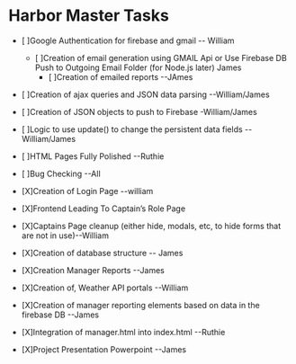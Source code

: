 # Harbor Master Tasks
- [ ]Google Authentication for firebase and gmail -- William
	- [ ]Creation of email generation using GMAIL Api or Use Firebase DB Push to Outgoing Email Folder (for Node.js later) James 
		- [ ]Creation of emailed reports --JAmes 


- [ ]Creation of ajax queries and JSON data parsing --William/James
- [ ]Creation of JSON objects to push to Firebase -William/James
- [ ]Logic to use update() to change the persistent data fields --William/James
- [ ]HTML Pages Fully Polished --Ruthie
- [ ]Bug Checking --All


- [X]Creation of Login Page  --william
- [X]Frontend Leading To Captain’s Role Page
- [X]Captains Page cleanup (either hide, modals, etc, to hide forms that are not in use)--William
- [X]Creation of database structure -- James
- [X]Creation Manager Reports --James
- [X]Creation of, Weather API portals --William
- [X]Creation of manager reporting elements based on data in the firebase DB --James
- [X]Integration of manager.html into index.html --Ruthie
- [X]Project Presentation Powerpoint --James




